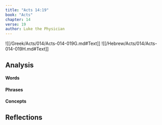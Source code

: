```yaml
---
title: "Acts 14:19"
book: "Acts"
chapter: 14
verse: 19
author: Luke the Physician
---
```

![[/Greek/Acts/014/Acts-014-019G.md#Text]]
![[/Hebrew/Acts/014/Acts-014-019H.md#Text]]

## Analysis

#### Words

#### Phrases

#### Concepts

## Reflections
